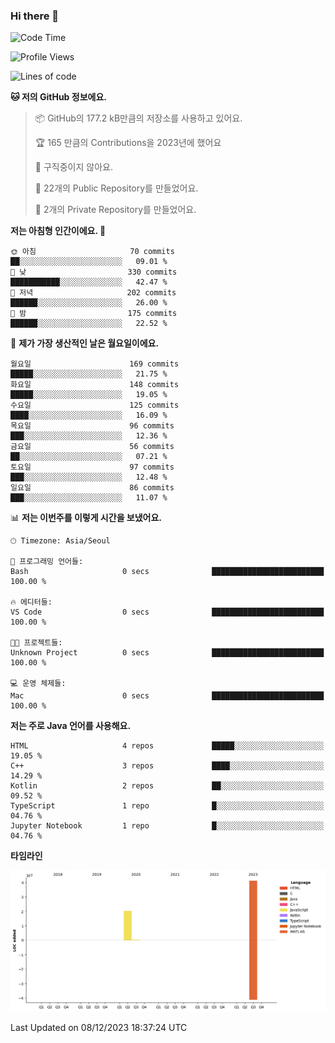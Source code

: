 ### Hi there 👋

<!--
**otm0937/otm0937** is a ✨ _special_ ✨ repository because its `README.md` (this file) appears on your GitHub profile.

Here are some ideas to get you started:

- 🔭 I’m currently working on ...
- 🌱 I’m currently learning ...
- 👯 I’m looking to collaborate on ...
- 🤔 I’m looking for help with ...
- 💬 Ask me about ...
- 📫 How to reach me: ...
- 😄 Pronouns: ...
- ⚡ Fun fact: ...
-->

  <!--START_SECTION:waka-->
![Code Time](http://img.shields.io/badge/Code%20Time-1%2C007%20hrs%2057%20mins-blue)

![Profile Views](http://img.shields.io/badge/Profile%20Views-0-blue)

![Lines of code](https://img.shields.io/badge/%EC%A0%80%EB%8A%94%20%EC%97%AC%ED%83%9C%EA%B9%8C%EC%A7%80%20-62.1%20million%20%EC%A4%84%EC%9D%98%20%EC%BD%94%EB%93%9C%EB%A5%BC%20%EC%9E%91%EC%84%B1%ED%96%88%EC%96%B4%EC%9A%94.-blue)

**🐱 저의 GitHub 정보에요.** 

> 📦 GitHub의 177.2 kB만큼의 저장소를 사용하고 있어요. 
 > 
> 🏆 165 만큼의 Contributions을 2023년에 했어요
 > 
> 🚫 구직중이지 않아요.
 > 
> 📜 22개의 Public Repository를 만들었어요. 
 > 
> 🔑 2개의 Private Repository를 만들었어요. 
 > 
**저는 아침형 인간이에요. 🐤** 

```text
🌞 아침                     70 commits          ██░░░░░░░░░░░░░░░░░░░░░░░   09.01 % 
🌆 낮　                     330 commits         ███████████░░░░░░░░░░░░░░   42.47 % 
🌃 저녁                     202 commits         ██████░░░░░░░░░░░░░░░░░░░   26.00 % 
🌙 밤　                     175 commits         ██████░░░░░░░░░░░░░░░░░░░   22.52 % 
```
📅 **제가 가장 생산적인 날은 월요일이에요.** 

```text
월요일                      169 commits         █████░░░░░░░░░░░░░░░░░░░░   21.75 % 
화요일                      148 commits         █████░░░░░░░░░░░░░░░░░░░░   19.05 % 
수요일                      125 commits         ████░░░░░░░░░░░░░░░░░░░░░   16.09 % 
목요일                      96 commits          ███░░░░░░░░░░░░░░░░░░░░░░   12.36 % 
금요일                      56 commits          ██░░░░░░░░░░░░░░░░░░░░░░░   07.21 % 
토요일                      97 commits          ███░░░░░░░░░░░░░░░░░░░░░░   12.48 % 
일요일                      86 commits          ███░░░░░░░░░░░░░░░░░░░░░░   11.07 % 
```


📊 **저는 이번주를 이렇게 시간을 보냈어요.** 

```text
🕑︎ Timezone: Asia/Seoul

💬 프로그래밍 언어들: 
Bash                     0 secs              █████████████████████████   100.00 % 

🔥 에디터들: 
VS Code                  0 secs              █████████████████████████   100.00 % 

🐱‍💻 프로젝트들: 
Unknown Project          0 secs              █████████████████████████   100.00 % 

💻 운영 체제들: 
Mac                      0 secs              █████████████████████████   100.00 % 
```

**저는 주로 Java 언어를 사용해요.** 

```text
HTML                     4 repos             █████░░░░░░░░░░░░░░░░░░░░   19.05 % 
C++                      3 repos             ████░░░░░░░░░░░░░░░░░░░░░   14.29 % 
Kotlin                   2 repos             ██░░░░░░░░░░░░░░░░░░░░░░░   09.52 % 
TypeScript               1 repo              █░░░░░░░░░░░░░░░░░░░░░░░░   04.76 % 
Jupyter Notebook         1 repo              █░░░░░░░░░░░░░░░░░░░░░░░░   04.76 % 
```



**타임라인**

![Lines of Code chart](https://raw.githubusercontent.com/otm0937/otm0937/main/assets/bar_graph.png)


 Last Updated on 08/12/2023 18:37:24 UTC
<!--END_SECTION:waka-->
